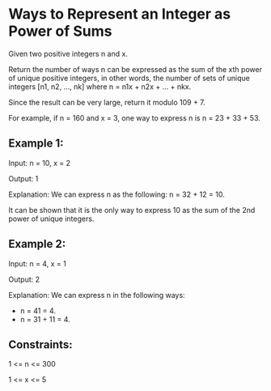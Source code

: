 
# Ways to Represent an Integer as Power of Sums
Given two positive integers n and x.

Return the number of ways n can be expressed as the sum of the xth power of unique positive integers, in other words, the number of sets of unique integers [n1, n2, ..., nk] where n = n1x + n2x + ... + nkx.

Since the result can be very large, return it modulo 109 + 7.

For example, if n = 160 and x = 3, one way to express n is n = 23 + 33 + 53.

 

## Example 1:

Input: n = 10, x = 2

Output: 1

Explanation: We can express n as the following: n = 32 + 12 = 10.

It can be shown that it is the only way to express 10 as the sum of the 2nd power of unique integers.

## Example 2:

Input: n = 4, x = 1

Output: 2

Explanation: We can express n in the following ways:

- n = 41 = 4.
- n = 31 + 11 = 4.
 

## Constraints:

1 <= n <= 300

1 <= x <= 5
